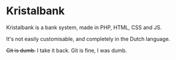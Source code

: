# Kristalbank

Kristalbank is a bank system, made in PHP, HTML, CSS and JS.

It's not easily customisable, and completely in the Dutch language.

~~Git is dumb.~~ I take it back. Git is fine, I was dumb.